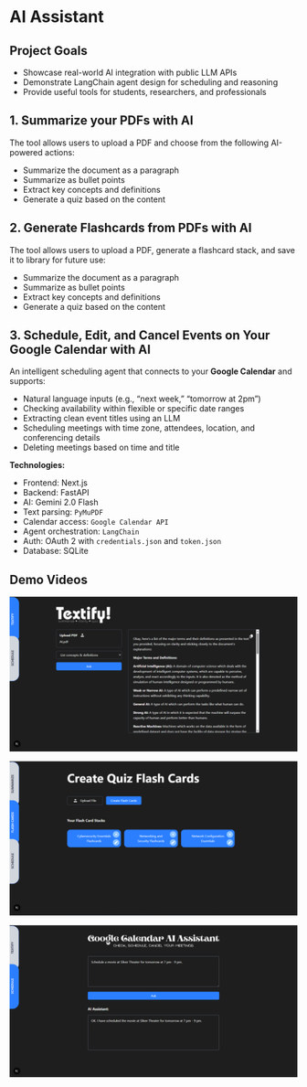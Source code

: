 # AI Assistant

## Project Goals

- Showcase real-world AI integration with public LLM APIs
- Demonstrate LangChain agent design for scheduling and reasoning
- Provide useful tools for students, researchers, and professionals

## 1. Summarize your PDFs with AI

The tool allows users to upload a PDF and choose from the following AI-powered actions:

- Summarize the document as a paragraph
- Summarize as bullet points
- Extract key concepts and definitions
- Generate a quiz based on the content

## 2. Generate Flashcards from PDFs with AI

The tool allows users to upload a PDF, generate a flashcard stack, and save it to library for future use:

- Summarize the document as a paragraph
- Summarize as bullet points
- Extract key concepts and definitions
- Generate a quiz based on the content

## 3. Schedule, Edit, and Cancel Events on Your Google Calendar with AI

An intelligent scheduling agent that connects to your **Google Calendar** and supports:

- Natural language inputs (e.g., “next week,” “tomorrow at 2pm”)
- Checking availability within flexible or specific date ranges
- Extracting clean event titles using an LLM
- Scheduling meetings with time zone, attendees, location, and conferencing details
- Deleting meetings based on time and title

**Technologies:**

- Frontend: Next.js
- Backend: FastAPI
- AI: Gemini 2.0 Flash
- Text parsing: `PyMuPDF`
- Calendar access: `Google Calendar API`
- Agent orchestration: `LangChain`
- Auth: OAuth 2 with `credentials.json` and `token.json`
- Database: SQLite

## Demo Videos

[![Textify! AI Summarizer](./demo-preview-1.png)](https://www.loom.com/share/8fd1cf3eb93f4627a2c95984a55c0d8d?sid=800b2159-dd4c-4c7f-9b09-af700ac7feb8)

[![AI-Assisted Quiz  Generator](./demo-preview-3.png)](https://www.loom.com/share/4986ca2c76824b3289601f04707a9e44?sid=b686e376-e27a-4a64-b3a4-43afb367cdc8)

[![Google Calendar Assistant](./demo-preview-2.png)](https://www.loom.com/share/3cb126567cd44756aea6308f12f95e83?sid=5a100a42-6983-413c-b15e-6ed8dab4cf85)
